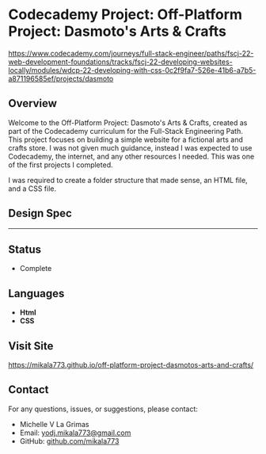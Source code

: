 # Codecademy Project: Off-Platform Project: Dasmoto's Arts & Crafts

https://www.codecademy.com/journeys/full-stack-engineer/paths/fscj-22-web-development-foundations/tracks/fscj-22-developing-websites-locally/modules/wdcp-22-developing-with-css-0c2f9fa7-526e-41b6-a7b5-a871196585ef/projects/dasmoto  

## Overview

Welcome to the Off-Platform Project: Dasmoto's Arts & Crafts, created as part of the Codecademy curriculum for the Full-Stack Engineering Path. 
This project focuses on building a simple website for a fictional arts and crafts store. I was not given much guidance, instead I was expected to use Codecademy, the internet, and any other resources I needed.
This was one of the first projects I completed.

I was required to create a folder structure that made sense, an HTML file, and a CSS file.

## Design Spec

----


## Status
- Complete

## Languages

- **Html**
- **CSS**

## Visit Site

https://mikala773.github.io/off-platform-project-dasmotos-arts-and-crafts/

## Contact

For any questions, issues, or suggestions, please contact:

- Michelle V La Grimas
- Email: yodj.mikala773@gmail.com
- GitHub: [github.com/mikala773](https://github.com/mikala773)
